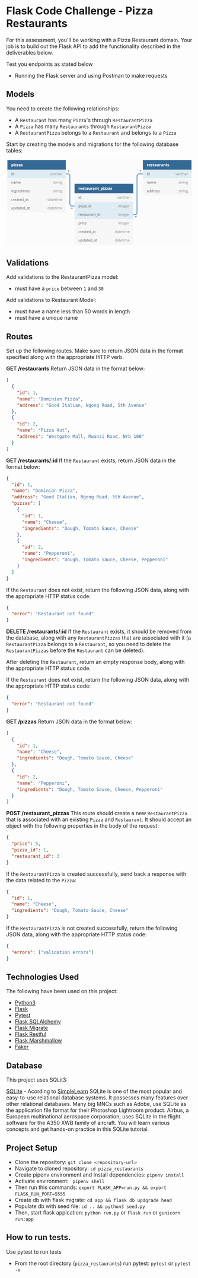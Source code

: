 # Flask Code Challenge - Pizza Restaurants

For this assessment, you'll be working with a Pizza Restaurant domain.
Your job is to build out the Flask API to add the functionality described in the deliverables below.

Test you endpoints as stated below

- Running the Flask server and using Postman to make requests

## Models

You need to create the following relationships:

- A `Restaurant` has many `Pizza`'s through `RestaurantPizza`
- A `Pizza` has many `Restaurants` through `RestaurantPizza`
- A `RestaurantPizza` belongs to a `Restaurant` and belongs to a `Pizza`

Start by creating the models and migrations for the following database tables:

<img src="doc/screenshots/domain.png" alt="table relations for models">

## Validations

Add validations to the RestaurantPizza model:

- must have a `price` between `1` and `30`

Add validations to Restaurant Model:

- must have a name less than 50 words in length
- must have a unique name

## Routes

Set up the following routes. Make sure to return JSON data in the format specified along with the appropriate HTTP verb.

**GET /restaurants**
Return JSON data in the format below:

```json
[
  {
    "id": 1,
    "name": "Dominion Pizza",
    "address": "Good Italian, Ngong Road, 5th Avenue"
  },
  {
    "id": 2,
    "name": "Pizza Hut",
    "address": "Westgate Mall, Mwanzi Road, Nrb 100"
  }
]
```

**GET /restaurants/:id**
If the `Restaurant` exists, return JSON data in the format below:

```json
{
  "id": 1,
  "name": "Dominion Pizza",
  "address": "Good Italian, Ngong Road, 5th Avenue",
  "pizzas": [
    {
      "id": 1,
      "name": "Cheese",
      "ingredients": "Dough, Tomato Sauce, Cheese"
    },
    {
      "id": 2,
      "name": "Pepperoni",
      "ingredients": "Dough, Tomato Sauce, Cheese, Pepperoni"
    }
  ]
}
```

If the `Restaurant` does not exist, return the following JSON data, along with the appropriate HTTP status code:

```json
{
  "error": "Restaurant not found"
}
```

**DELETE /restaurants/:id**
If the `Restaurant` exists, it should be removed from the database, along with any `RestaurantPizzas` that are associated with it (a `RestaurantPizza` belongs to a `Restaurant`, so you need to delete the `RestaurantPizzas` before the `Restaurant` can be deleted).

After deleting the `Restaurant`, return an empty response body, along with the appropriate HTTP status code.

If the `Restaurant` does not exist, return the following JSON data, along with the appropriate HTTP status code:

```json
{
  "error": "Restaurant not found"
}
```

**GET /pizzas**
Return JSON data in the format below:

```json
[
  {
    "id": 1,
    "name": "Cheese",
    "ingredients": "Dough, Tomato Sauce, Cheese"
  },
  {
    "id": 2,
    "name": "Pepperoni",
    "ingredients": "Dough, Tomato Sauce, Cheese, Pepperoni"
  }
]
```

**POST /restaurant_pizzas**
This route should create a new `RestaurantPizza` that is associated with an existing `Pizza` and `Restaurant`. It should accept an object with the following properties in the body of the request:

```json
{
  "price": 5,
  "pizza_id": 1,
  "restaurant_id": 3
}
```

If the `RestaurantPizza` is created successfully, send back a response with the data related to the `Pizza`:

```json
{
  "id": 1,
  "name": "Cheese",
  "ingredients": "Dough, Tomato Sauce, Cheese"
}
```

If the `RestaurantPizza` is not created successfully, return the following JSON data, along with the appropriate HTTP status code:

```json
{
  "errors": ["validation errors"]
}
```

## Technologies Used

The following have been used on this project:

- [Python3](https://docs.python.org/3.10/)
- [Flask](https://flask.palletsprojects.com/en/2.3.x/)
- [Pytest](https://docs.pytest.org/en/latest/contents.html)
- [Flask SQLAlchemy](https://flask-sqlalchemy.palletsprojects.com/en/3.1.x/quickstart/)
- [Flask Migrate](https://flask-migrate.readthedocs.io/en/latest/)
- [Flask Restful](https://flask-restful.readthedocs.io/en/latest/)
- [Flask Marshmallow](https://flask-marshmallow.readthedocs.io/en/latest/)
- [Faker](https://faker.readthedocs.io/en/master/)

## Database

This project uses SQLit3:

[SQLite](https://www.sqlite.org/docs.html) - Acording to [SimpleLearn](https://www.simplilearn.com/tutorials/sql-tutorial/what-is-sqlite) SQLite is one of the most popular and easy-to-use relational database systems. It possesses many features over other relational databases. Many big MNCs such as Adobe, use SQLite as the application file format for their Photoshop Lightroom product. Airbus, a European multinational aerospace corporation, uses SQLite in the flight software for the A350 XWB family of aircraft. You will learn various concepts and get hands-on practice in this SQLite tutorial.

## Project Setup

- Clone the repository: `git clone <repository-url>`
- Navigate to cloned repository: `cd pizza_restaurants`
- Create pipenv environment and Install dependencies: `pipenv install`
- Activate environment: ` pipenv shell`
- Then run this commands: `export FLASK_APP=run.py && export FLASK_RUN_PORT=5555`
- Create db with flask migrate: `cd app && flask db updgrade head`
- Populate db with seed file: `cd .. && python3 seed.py`
- Then, start flask applcation: `python run.py` or `flask run` or `gunicorn run:app`

## How to run tests.

Use pytest to run tests

- From the root directory (`pizza_restaurants`) run pytest: `pytest` or `pytest -x`
